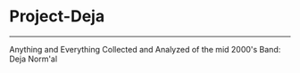 # Project-Deja

---


Anything and Everything Collected and Analyzed of the mid 2000's Band: Deja Norm'al

